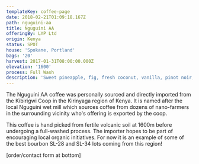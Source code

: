 ```yaml
---
templateKey: coffee-page
date: 2018-02-21T01:09:18.167Z
path: nguguini-aa
title: Nguguini AA
offeringBy: LYP Ltd
origin: Kenya
status: SPOT
house: 'Spokane, Portland'
bags: '20'
harvest: 2017-01-31T08:00:00.000Z
elevation: '1600'
process: Full Wash
description: 'Sweet pineapple, fig, fresh coconut, vanilla, pinot noir, medium body.'
---
```

The Nguguini AA coffee was personally sourced and directly imported from the Kibirigwi Coop in the Kirinyaga region of Kenya. It is named after the local Nguguini wet mill which sources coffee from dozens of nano-farmers in the surrounding vicinity who's offering is exported by the coop.

This coffee is hand picked from fertile volcanic soil at 1600m before undergoing a full-washed process. The importer hopes to be part of encouraging local organic initiatives. For now it is an example of some of the best bourbon SL-28 and SL-34 lots coming from this region!

\[order/contact form at bottom]
